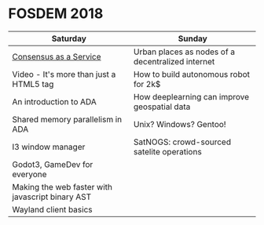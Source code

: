 # FOSDEM 2018


| Saturday | Sunday |
|----------|--------|
|[Consensus as a Service](d1/consensus_as_a_service.md)|Urban places as nodes of a decentralized internet|
|Video - It's more than just a HTML5 tag|How to build autonomous robot for 2k$|
|An introduction to ADA|How deeplearning can improve geospatial data|
|Shared memory parallelism in ADA|Unix? Windows? Gentoo!|
|I3 window manager|SatNOGS: crowd-sourced satelite operations|
|Godot3, GameDev for everyone||
|Making the web faster with javascript binary AST||
|Wayland client basics||